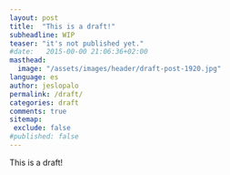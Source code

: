 ```yaml
---
layout: post
title:  "This is a draft!"
subheadline: WIP
teaser: "it's not published yet."
#date:   2015-00-00 21:06:36+02:00
masthead:
  image: "/assets/images/header/draft-post-1920.jpg"
language: es
author: jeslopalo
permalink: /draft/
categories: draft
comments: true
sitemap:
 exclude: false
#published: false
---
```

This is a draft!